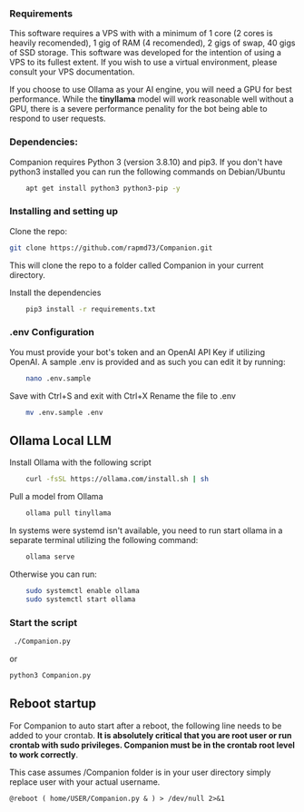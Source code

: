 ### Requirements

This software requires a VPS with with a minimum of 1 core (2 cores is heavily recomended), 1 gig of RAM (4
recomended), 2 gigs of swap, 40 gigs of SSD storage. This software was developed for the intention of using
a VPS to its fullest extent. If you wish to use a virtual environment, please consult your VPS
documentation. 

If you choose to use Ollama as your AI engine, you will need a GPU for best performance. While the
**tinyllama** model will work reasonable well without a GPU, there is a severe performance penality for the
bot being able to respond to user requests.


### Dependencies:

Companion requires Python 3 (version 3.8.10) and pip3. If you don't have python3 installed you can run the following commands on Debian/Ubuntu

```bash
    apt get install python3 python3-pip -y
```

### Installing and setting up

Clone the repo:

```bash
git clone https://github.com/rapmd73/Companion.git
```
This will clone the repo to a folder called Companion in your current directory.


Install the dependencies

```bash
    pip3 install -r requirements.txt
```

### .env Configuration

You must provide your bot's token and an OpenAI API Key if utilizing OpenAI. A sample .env is provided and as such you can edit it by running:

```bash
    nano .env.sample
```
Save with Ctrl+S and exit with Ctrl+X
Rename the file to .env

```bash
    mv .env.sample .env
```

## Ollama Local LLM

Install Ollama with the following script

```bash
    curl -fsSL https://ollama.com/install.sh | sh
```

Pull a model from Ollama

```bash
    ollama pull tinyllama
```

In systems were systemd isn't available, you need to run start ollama in a separate terminal utilizing the following command:
```bash
    ollama serve
```

Otherwise you can run:
```bash
    sudo systemctl enable ollama
    sudo systemctl start ollama
```

### Start the script

```bash
 ./Companion.py
```
or
```bash
python3 Companion.py
```

## Reboot startup

For Companion to auto start after a reboot, the following line needs to be added to your crontab. **It is
absolutely critical that you are root user or run crontab with sudo privileges. Companion must be in the crontab
root level to work correctly**.

This case assumes /Companion folder is in your user directory simply replace user with your actual username.

```crontab
@reboot ( home/USER/Companion.py & ) > /dev/null 2>&1
```